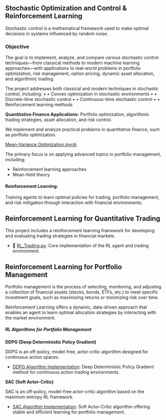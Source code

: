 ## Stochastic Optimization and Control & Reinforcement Learning  

Stochastic control is a mathematical framework used to make optimal decisions in systems influenced by random noise.

### Objective
The goal is to implement, analyze, and compare various stochastic control techniques—from classical methods to modern machine learning approaches—with applications to real-world problems in portfolio optimization, risk management, option pricing, dynamic asset allocation, and algorithmic trading.

The project addresses both classical and modern techniques in stochastic control, including: 
•	• Convex optimization in stochastic environments 
•	• Discrete-time stochastic control 
•	• Continuous-time stochastic control 
•	• Reinforcement learning methods

**Quantitative Finance Applications:** 
Portfolio optimization, algorithmic trading strategies, asset allocation, and risk control.

We implement and analyze practical problems in quantitative finance, such as portfolio optimization. 

[Mean-Variance Optimization.ipynb](Mean-Variance_Optimization.py)

The primary focus is on applying advanced topics in portfolio management, including;
- Reinforcement learning approaches 
- Mean-field theory



#### Reinforcement Learning:
Training agents to learn optimal policies for trading, portfolio management, and risk mitigation through interaction with financial environments.

## Reinforcement Learning for Quantitative Trading

This project includes a reinforcement learning framework for developing and evaluating trading strategies in financial markets.

- 📄 [RL_Trading.py](https://github.com/mzallaghi4/Stochastic-Optimization-and-Control/blob/master/ReinforcementLearning/RL_Trading.py): Core implementation of the RL agent and trading environment.


## Reinforcement Learning for Portfolio Management

Portfolio management is the process of selecting, monitoring, and adjusting a collection of financial assets (stocks, bonds, ETFs, etc.) to meet specific investment goals, such as maximizing returns or minimizing risk over time.

Reinforcement Learning offers a dynamic, data-driven approach that enables an agent to learn optimal allocation strategies by interacting with the market environment.

##### RL Algorithms for Portfolio Management

**DDPG (Deep Deterministic Policy Gradient)**

DDPG is an off-policy, model-free, actor-critic algorithm designed for continuous action spaces.
- [DDPG Algorithm Implementation](https://github.com/mzallaghi4/Stochastic-Optimization-and-Control/blob/master/ReinforcementLearning/DDPG.py): Deep Deterministic Policy Gradient method for continuous action trading environments.
  
**SAC (Soft Actor-Critic)**

SAC is an off-policy, model-free actor-critic algorithm based on the maximum entropy RL framework.

- [SAC Algorithm Implementation](https://github.com/mzallaghi4/Stochastic-Optimization-and-Control/blob/master/ReinforcementLearning/SAC.py): Soft Actor-Critic algorithm offering stable and efficient learning for portfolio management.
